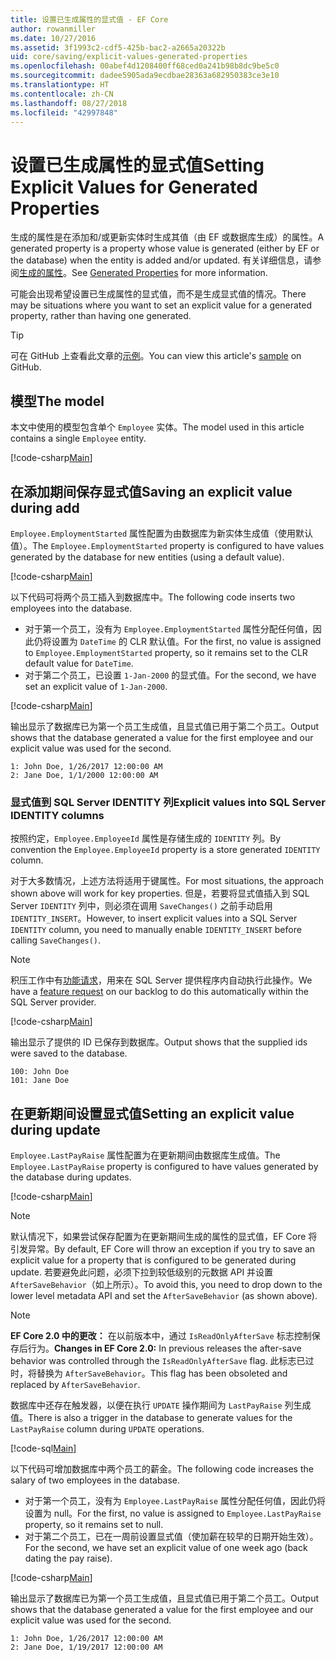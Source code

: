 ```yaml
---
title: 设置已生成属性的显式值 - EF Core
author: rowanmiller
ms.date: 10/27/2016
ms.assetid: 3f1993c2-cdf5-425b-bac2-a2665a20322b
uid: core/saving/explicit-values-generated-properties
ms.openlocfilehash: 00abef4d1208400ff68ced0a241b98b8dc9be5c0
ms.sourcegitcommit: dadee5905ada9ecdbae28363a682950383ce3e10
ms.translationtype: HT
ms.contentlocale: zh-CN
ms.lasthandoff: 08/27/2018
ms.locfileid: "42997848"
---
```

# <a name="setting-explicit-values-for-generated-properties"></a><span data-ttu-id="0e516-102">设置已生成属性的显式值</span><span class="sxs-lookup"><span data-stu-id="0e516-102">Setting Explicit Values for Generated Properties</span></span>

<span data-ttu-id="0e516-103">生成的属性是在添加和/或更新实体时生成其值（由 EF 或数据库生成）的属性。</span><span class="sxs-lookup"><span data-stu-id="0e516-103">A generated property is a property whose value is generated (either by EF or the database) when the entity is added and/or updated.</span></span> <span data-ttu-id="0e516-104">有关详细信息，请参阅[生成的属性](../modeling/generated-properties.md)。</span><span class="sxs-lookup"><span data-stu-id="0e516-104">See [Generated Properties](../modeling/generated-properties.md) for more information.</span></span>

<span data-ttu-id="0e516-105">可能会出现希望设置已生成属性的显式值，而不是生成显式值的情况。</span><span class="sxs-lookup"><span data-stu-id="0e516-105">There may be situations where you want to set an explicit value for a generated property, rather than having one generated.</span></span>

> [!TIP]  
> <span data-ttu-id="0e516-106">可在 GitHub 上查看此文章的[示例](https://github.com/aspnet/EntityFramework.Docs/tree/master/samples/core/Saving/Saving/ExplicitValuesGenerateProperties/)。</span><span class="sxs-lookup"><span data-stu-id="0e516-106">You can view this article's [sample](https://github.com/aspnet/EntityFramework.Docs/tree/master/samples/core/Saving/Saving/ExplicitValuesGenerateProperties/) on GitHub.</span></span>

## <a name="the-model"></a><span data-ttu-id="0e516-107">模型</span><span class="sxs-lookup"><span data-stu-id="0e516-107">The model</span></span>

<span data-ttu-id="0e516-108">本文中使用的模型包含单个 `Employee` 实体。</span><span class="sxs-lookup"><span data-stu-id="0e516-108">The model used in this article contains a single `Employee` entity.</span></span>

[!code-csharp[Main](../../../samples/core/Saving/Saving/ExplicitValuesGenerateProperties/Employee.cs#Sample)]

## <a name="saving-an-explicit-value-during-add"></a><span data-ttu-id="0e516-109">在添加期间保存显式值</span><span class="sxs-lookup"><span data-stu-id="0e516-109">Saving an explicit value during add</span></span>

<span data-ttu-id="0e516-110">`Employee.EmploymentStarted` 属性配置为由数据库为新实体生成值（使用默认值）。</span><span class="sxs-lookup"><span data-stu-id="0e516-110">The `Employee.EmploymentStarted` property is configured to have values generated by the database for new entities (using a default value).</span></span>

[!code-csharp[Main](../../../samples/core/Saving/Saving/ExplicitValuesGenerateProperties/EmployeeContext.cs#EmploymentStarted)]

<span data-ttu-id="0e516-111">以下代码可将两个员工插入到数据库中。</span><span class="sxs-lookup"><span data-stu-id="0e516-111">The following code inserts two employees into the database.</span></span>
* <span data-ttu-id="0e516-112">对于第一个员工，没有为 `Employee.EmploymentStarted` 属性分配任何值，因此仍将设置为 `DateTime` 的 CLR 默认值。</span><span class="sxs-lookup"><span data-stu-id="0e516-112">For the first, no value is assigned to `Employee.EmploymentStarted` property, so it remains set to the CLR default value for `DateTime`.</span></span>
* <span data-ttu-id="0e516-113">对于第二个员工，已设置 `1-Jan-2000` 的显式值。</span><span class="sxs-lookup"><span data-stu-id="0e516-113">For the second, we have set an explicit value of `1-Jan-2000`.</span></span>

[!code-csharp[Main](../../../samples/core/Saving/Saving/ExplicitValuesGenerateProperties/Sample.cs#EmploymentStarted)]

<span data-ttu-id="0e516-114">输出显示了数据库已为第一个员工生成值，且显式值已用于第二个员工。</span><span class="sxs-lookup"><span data-stu-id="0e516-114">Output shows that the database generated a value for the first employee and our explicit value was used for the second.</span></span>

``` Console
1: John Doe, 1/26/2017 12:00:00 AM
2: Jane Doe, 1/1/2000 12:00:00 AM
```

### <a name="explicit-values-into-sql-server-identity-columns"></a><span data-ttu-id="0e516-115">显式值到 SQL Server IDENTITY 列</span><span class="sxs-lookup"><span data-stu-id="0e516-115">Explicit values into SQL Server IDENTITY columns</span></span>

<span data-ttu-id="0e516-116">按照约定，`Employee.EmployeeId` 属性是存储生成的 `IDENTITY` 列。</span><span class="sxs-lookup"><span data-stu-id="0e516-116">By convention the `Employee.EmployeeId` property is a store generated `IDENTITY` column.</span></span>

<span data-ttu-id="0e516-117">对于大多数情况，上述方法将适用于键属性。</span><span class="sxs-lookup"><span data-stu-id="0e516-117">For most situations, the approach shown above will work for key properties.</span></span> <span data-ttu-id="0e516-118">但是，若要将显式值插入到 SQL Server `IDENTITY` 列中，则必须在调用 `SaveChanges()` 之前手动启用 `IDENTITY_INSERT`。</span><span class="sxs-lookup"><span data-stu-id="0e516-118">However, to insert explicit values into a SQL Server `IDENTITY` column, you need to manually enable `IDENTITY_INSERT` before calling `SaveChanges()`.</span></span>

> [!NOTE]  
> <span data-ttu-id="0e516-119">积压工作中有[功能请求](https://github.com/aspnet/EntityFramework/issues/703)，用来在 SQL Server 提供程序内自动执行此操作。</span><span class="sxs-lookup"><span data-stu-id="0e516-119">We have a [feature request](https://github.com/aspnet/EntityFramework/issues/703) on our backlog to do this automatically within the SQL Server provider.</span></span>

[!code-csharp[Main](../../../samples/core/Saving/Saving/ExplicitValuesGenerateProperties/Sample.cs#EmployeeId)]

<span data-ttu-id="0e516-120">输出显示了提供的 ID 已保存到数据库。</span><span class="sxs-lookup"><span data-stu-id="0e516-120">Output shows that the supplied ids were saved to the database.</span></span>

``` Console
100: John Doe
101: Jane Doe
```

## <a name="setting-an-explicit-value-during-update"></a><span data-ttu-id="0e516-121">在更新期间设置显式值</span><span class="sxs-lookup"><span data-stu-id="0e516-121">Setting an explicit value during update</span></span>

<span data-ttu-id="0e516-122">`Employee.LastPayRaise` 属性配置为在更新期间由数据库生成值。</span><span class="sxs-lookup"><span data-stu-id="0e516-122">The `Employee.LastPayRaise` property is configured to have values generated by the database during updates.</span></span>

[!code-csharp[Main](../../../samples/core/Saving/Saving/ExplicitValuesGenerateProperties/EmployeeContext.cs#LastPayRaise)]

> [!NOTE]  
> <span data-ttu-id="0e516-123">默认情况下，如果尝试保存配置为在更新期间生成的属性的显式值，EF Core 将引发异常。</span><span class="sxs-lookup"><span data-stu-id="0e516-123">By default, EF Core will throw an exception if you try to save an explicit value for a property that is configured to be generated during update.</span></span> <span data-ttu-id="0e516-124">若要避免此问题，必须下拉到较低级别的元数据 API 并设置 `AfterSaveBehavior`（如上所示）。</span><span class="sxs-lookup"><span data-stu-id="0e516-124">To avoid this, you need to drop down to the lower level metadata API and set the `AfterSaveBehavior` (as shown above).</span></span>

> [!NOTE]  
> <span data-ttu-id="0e516-125">**EF Core 2.0 中的更改：** 在以前版本中，通过 `IsReadOnlyAfterSave` 标志控制保存后行为。</span><span class="sxs-lookup"><span data-stu-id="0e516-125">**Changes in EF Core 2.0:** In previous releases the after-save behavior was controlled through the `IsReadOnlyAfterSave` flag.</span></span> <span data-ttu-id="0e516-126">此标志已过时，将替换为 `AfterSaveBehavior`。</span><span class="sxs-lookup"><span data-stu-id="0e516-126">This flag has been obsoleted and replaced by `AfterSaveBehavior`.</span></span>

<span data-ttu-id="0e516-127">数据库中还存在触发器，以便在执行 `UPDATE` 操作期间为 `LastPayRaise` 列生成值。</span><span class="sxs-lookup"><span data-stu-id="0e516-127">There is also a trigger in the database to generate values for the `LastPayRaise` column during `UPDATE` operations.</span></span>

[!code-sql[Main](../../../samples/core/Saving/Saving/ExplicitValuesGenerateProperties/employee_UPDATE.sql)]

<span data-ttu-id="0e516-128">以下代码可增加数据库中两个员工的薪金。</span><span class="sxs-lookup"><span data-stu-id="0e516-128">The following code increases the salary of two employees in the database.</span></span>
* <span data-ttu-id="0e516-129">对于第一个员工，没有为 `Employee.LastPayRaise` 属性分配任何值，因此仍将设置为 null。</span><span class="sxs-lookup"><span data-stu-id="0e516-129">For the first, no value is assigned to `Employee.LastPayRaise` property, so it remains set to null.</span></span>
* <span data-ttu-id="0e516-130">对于第二个员工，已在一周前设置显式值（使加薪在较早的日期开始生效）。</span><span class="sxs-lookup"><span data-stu-id="0e516-130">For the second, we have set an explicit value of one week ago (back dating the pay raise).</span></span>

[!code-csharp[Main](../../../samples/core/Saving/Saving/ExplicitValuesGenerateProperties/Sample.cs#LastPayRaise)]

<span data-ttu-id="0e516-131">输出显示了数据库已为第一个员工生成值，且显式值已用于第二个员工。</span><span class="sxs-lookup"><span data-stu-id="0e516-131">Output shows that the database generated a value for the first employee and our explicit value was used for the second.</span></span>

``` Console
1: John Doe, 1/26/2017 12:00:00 AM
2: Jane Doe, 1/19/2017 12:00:00 AM
```
